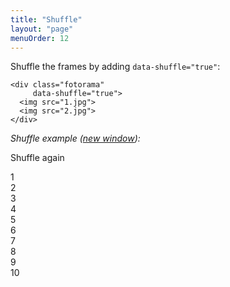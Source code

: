 ```yaml
---
title: "Shuffle"
layout: "page"
menuOrder: 12
---
```


Shuffle the frames by&nbsp;adding `data-shuffle="true"`:

	<div class="fotorama"
	     data-shuffle="true">
	  <img src="1.jpg">
	  <img src="2.jpg">
	</div>

*Shuffle example (<a href="/examples/shuffle.html" target="_blank">new window</a>):*

<p class="switch-group">
	<span class="switch js-shuffle" data-fotorama="#shuffle"><i class="icon-random"></i> Shuffle again</span>
</p>

<div class="fotorama-wrap"><div class="fotorama  fotorama-with-numbers"
     id="shuffle"
     data-shuffle="true"
     data-width="658"
     data-ratio="3/2"
     data-fit="cover"
     data-loop="true"
     data-nav="thumbs">
	<div data-img="http://fotorama.s3.amazonaws.com/i/okonechnikov/1-lo.jpg" data-thumb="http://fotorama.s3.amazonaws.com/i/okonechnikov/1-thumb.jpg">1</div>
	<div data-img="http://fotorama.s3.amazonaws.com/i/okonechnikov/2-lo.jpg" data-thumb="http://fotorama.s3.amazonaws.com/i/okonechnikov/2-thumb.jpg">2</div>
  <div data-img="http://fotorama.s3.amazonaws.com/i/okonechnikov/3-lo.jpg" data-thumb="http://fotorama.s3.amazonaws.com/i/okonechnikov/3-thumb.jpg">3</div>
  <div data-img="http://fotorama.s3.amazonaws.com/i/okonechnikov/4-lo.jpg" data-thumb="http://fotorama.s3.amazonaws.com/i/okonechnikov/4-thumb.jpg">4</div>
  <div data-img="http://fotorama.s3.amazonaws.com/i/okonechnikov/5-lo.jpg" data-thumb="http://fotorama.s3.amazonaws.com/i/okonechnikov/5-thumb.jpg">5</div>
  <div data-img="http://fotorama.s3.amazonaws.com/i/okonechnikov/6-lo.jpg" data-thumb="http://fotorama.s3.amazonaws.com/i/okonechnikov/6-thumb.jpg">6</div>
  <div data-img="http://fotorama.s3.amazonaws.com/i/okonechnikov/7-lo.jpg" data-thumb="http://fotorama.s3.amazonaws.com/i/okonechnikov/7-thumb.jpg">7</div>
  <div data-img="http://fotorama.s3.amazonaws.com/i/okonechnikov/8-lo.jpg" data-thumb="http://fotorama.s3.amazonaws.com/i/okonechnikov/8-thumb.jpg">8</div>
  <div data-img="http://fotorama.s3.amazonaws.com/i/okonechnikov/9-lo.jpg" data-thumb="http://fotorama.s3.amazonaws.com/i/okonechnikov/9-thumb.jpg">9</div>
  <div data-img="http://fotorama.s3.amazonaws.com/i/okonechnikov/10-lo.jpg" data-thumb="http://fotorama.s3.amazonaws.com/i/okonechnikov/10-thumb.jpg">10</div>
</div></div>